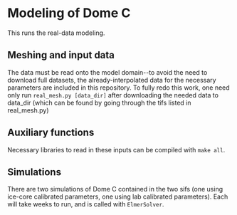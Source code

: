 # Modeling of Dome C

This runs the real-data modeling.

## Meshing and input data

The data must be read onto the model domain--to avoid the need to download full datasets, the already-interpolated data for the necessary parameters are included in this repository. To fully redo this work, one need only run `real_mesh.py [data_dir]` after downloading the needed data to data_dir (which can be found by going through the tifs listed in real_mesh.py)

## Auxiliary functions

Necessary libraries to read in these inputs can be compiled with `make all`.

## Simulations

There are two simulations of Dome C contained in the two sifs (one using ice-core calibrated parameters, one using lab calibrated parameters). Each will take weeks to run, and is called with `ElmerSolver`.

